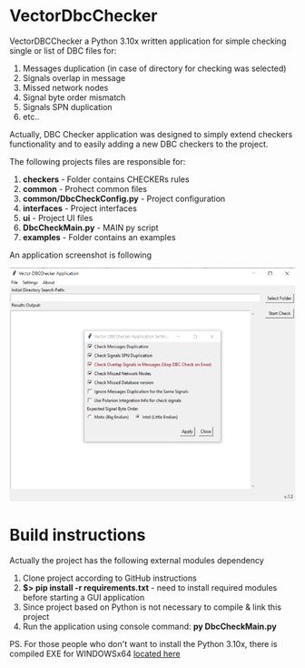 # VectorDbcChecker

VectorDBCChecker a Python 3.10x written application for simple checking single or list of DBC files for:

1. Messages duplication (in case of directory for checking was selected)
2. Signals overlap in message
3. Missed network nodes
4. Signal byte order mismatch
5. Signals SPN duplication
6. etc..

Actually, DBC Checker application was designed to simply extend checkers functionality and to easily adding a new DBC
checkers to the project.

The following projects files are responsible for:

1. **checkers** - Folder contains CHECKERs rules
2. **common** - Prohect common files
3. **common/DbcCheckConfig.py** - Project configuration
4. **interfaces** - Project interfaces
5. **ui** - Project UI files
6. **DbcCheckMain.py** - MAIN py script
7. **examples** - Folder contains an examples

An application screenshot is following

![](https://github.com/Golyshkin/VectorDbcChecker/blob/main/examples/vectordbcchecker-screenshot.png#4)

# Build instructions

Actually the project has the following external modules dependency

1. Clone project according to GitHub instructions
2. **$> pip install -r requirements.txt** - need to install required modules before starting a GUI application
3. Since project based on Python is not necessary to compile & link this project
4. Run the application using console command: **py DbcCheckMain.py**

PS. For those people who don't want to install the Python 3.10x, there is compiled EXE for
WINDOWSx64 [located here](https://github.com/Golyshkin/VectorDbcChecker/blob/main/examples/DbcCheckMain-windows64-exe.zip)
